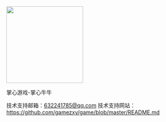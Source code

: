 <img src="http://logon1.shbp7.com/logo.jpg" width=200>

掌心游戏-掌心牛牛

技术支持邮箱：632241785@qq.com
技术支持网站：https://github.com/gamezxy/game/blob/master/README.md
